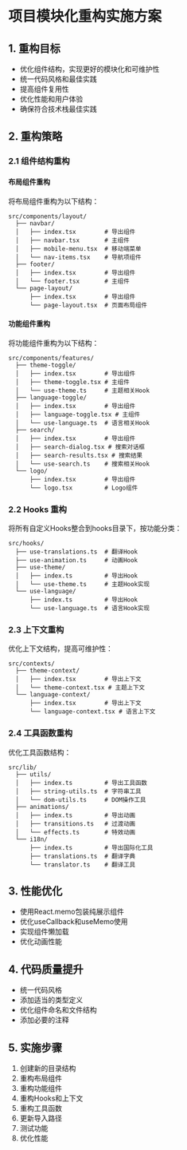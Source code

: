 # 项目模块化重构实施方案

## 1. 重构目标

- 优化组件结构，实现更好的模块化和可维护性
- 统一代码风格和最佳实践
- 提高组件复用性
- 优化性能和用户体验
- 确保符合技术栈最佳实践

## 2. 重构策略

### 2.1 组件结构重构

#### 布局组件重构

将布局组件重构为以下结构：

```
src/components/layout/
  ├── navbar/
  │   ├── index.tsx        # 导出组件
  │   ├── navbar.tsx       # 主组件
  │   ├── mobile-menu.tsx  # 移动端菜单
  │   └── nav-items.tsx    # 导航项组件
  ├── footer/
  │   ├── index.tsx        # 导出组件
  │   └── footer.tsx       # 主组件
  └── page-layout/
      ├── index.tsx        # 导出组件
      └── page-layout.tsx  # 页面布局组件
```

#### 功能组件重构

将功能组件重构为以下结构：

```
src/components/features/
  ├── theme-toggle/
  │   ├── index.tsx        # 导出组件
  │   ├── theme-toggle.tsx # 主组件
  │   └── use-theme.ts     # 主题相关Hook
  ├── language-toggle/
  │   ├── index.tsx        # 导出组件
  │   ├── language-toggle.tsx # 主组件
  │   └── use-language.ts  # 语言相关Hook
  ├── search/
  │   ├── index.tsx        # 导出组件
  │   ├── search-dialog.tsx # 搜索对话框
  │   ├── search-results.tsx # 搜索结果
  │   └── use-search.ts    # 搜索相关Hook
  └── logo/
      ├── index.tsx        # 导出组件
      └── logo.tsx         # Logo组件
```

### 2.2 Hooks 重构

将所有自定义Hooks整合到hooks目录下，按功能分类：

```
src/hooks/
  ├── use-translations.ts  # 翻译Hook
  ├── use-animation.ts     # 动画Hook
  ├── use-theme/
  │   ├── index.ts         # 导出Hook
  │   └── use-theme.ts     # 主题Hook实现
  └── use-language/
      ├── index.ts         # 导出Hook
      └── use-language.ts  # 语言Hook实现
```

### 2.3 上下文重构

优化上下文结构，提高可维护性：

```
src/contexts/
  ├── theme-context/
  │   ├── index.tsx        # 导出上下文
  │   └── theme-context.tsx # 主题上下文
  └── language-context/
      ├── index.tsx        # 导出上下文
      └── language-context.tsx # 语言上下文
```

### 2.4 工具函数重构

优化工具函数结构：

```
src/lib/
  ├── utils/
  │   ├── index.ts         # 导出工具函数
  │   ├── string-utils.ts  # 字符串工具
  │   └── dom-utils.ts     # DOM操作工具
  ├── animations/
  │   ├── index.ts         # 导出动画
  │   ├── transitions.ts   # 过渡动画
  │   └── effects.ts       # 特效动画
  └── i18n/
      ├── index.ts         # 导出国际化工具
      ├── translations.ts  # 翻译字典
      └── translator.ts    # 翻译工具
```

## 3. 性能优化

- 使用React.memo包装纯展示组件
- 优化useCallback和useMemo使用
- 实现组件懒加载
- 优化动画性能

## 4. 代码质量提升

- 统一代码风格
- 添加适当的类型定义
- 优化组件命名和文件结构
- 添加必要的注释

## 5. 实施步骤

1. 创建新的目录结构
2. 重构布局组件
3. 重构功能组件
4. 重构Hooks和上下文
5. 重构工具函数
6. 更新导入路径
7. 测试功能
8. 优化性能